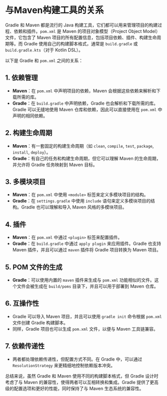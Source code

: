# 与Maven构建工具的关系

Gradle 和 Maven 都是流行的 Java 构建工具，它们都可以用来管理项目的构建过程、依赖和插件。`pom.xml` 是 Maven 的项目对象模型（Project Object Model）文件，它包含了 Maven 项目的所有配置信息，包括项目依赖、插件、构建生命周期等。而 Gradle 使用自己的构建脚本格式，通常是 `build.gradle` 或 `build.gradle.kts`（对于 Kotlin DSL）。

以下是 Gradle 和 `pom.xml` 之间的关系：

## 1. 依赖管理

- **Maven**：在 `pom.xml` 中声明项目的依赖，Maven 会根据这些依赖来解析和下载所需的库。
- **Gradle**：在 `build.gradle` 中声明依赖，Gradle 也会解析和下载所需的库。Gradle 可以无缝地使用 Maven 仓库和依赖，因此可以直接使用在 `pom.xml` 中声明的相同依赖。

## 2. 构建生命周期

- **Maven**：有一套固定的构建生命周期（如 `clean`, `compile`, `test`, `package`, `install`, `deploy`）。
- **Gradle**：有自己的任务和构建生命周期，但它可以理解 Maven 的生命周期，并允许将 Gradle 任务映射到 Maven 目标。

## 3. 多模块项目

- **Maven**：在 `pom.xml` 中使用 `<module>` 标签来定义多模块项目的结构。
- **Gradle**：在 `settings.gradle` 中使用 `include` 语句来定义多模块项目的结构。Gradle 也可以理解和导入 Maven 风格的多模块项目。

## 4. 插件

- **Maven**：在 `pom.xml` 中通过 `<plugin>` 标签来配置插件。
- **Gradle**：在 `build.gradle` 中通过 `apply plugin` 来应用插件。Gradle 也支持 Maven 插件，并且可以通过 `maven` 插件将 Gradle 项目转换为 Maven 项目。

## 5. POM 文件的生成

- **Gradle**：可以使用内置的 `maven` 插件来生成与 `pom.xml` 功能相似的文件。这个文件会被生成在 `build/poms` 目录下，并且可以用于部署到 Maven 仓库。

## 6. 互操作性

- Gradle 可以导入 Maven 项目，并且可以使用 `gradle init` 命令根据 `pom.xml` 文件创建 Gradle 构建脚本。
- 同样，Gradle 项目也可以生成 `pom.xml` 文件，以便与 Maven 工具链兼容。

## 7. 依赖传递性

- 两者都处理依赖传递性，但配置方式不同。在 Gradle 中，可以通过 `ResolutionStrategy` 来更精细地控制依赖版本冲突。

总结来说，虽然 Gradle 和 Maven 使用不同的构建脚本格式，但 Gradle 设计时考虑了与 Maven 的兼容性，使得两者可以互相转换和集成。Gradle 提供了更高级的配置选项和更好的性能，同时保持了与 Maven 生态系统的兼容性。
